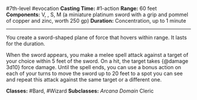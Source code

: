 #7th-level #evocation
**Casting Time:** #1-action
**Range:** 60 feet
**Components:** V, , S, M (a miniature platinum sword with a grip and pommel of copper and zinc, worth 250 gp)
**Duration:** Concentration, up to 1 minute

---

You create a sword-shaped plane of force that hovers within range. It lasts for the duration.

When the sword appears, you make a melee spell attack against a target of your choice within 5 feet of the sword. On a hit, the target takes {@damage 3d10} force damage. Until the spell ends, you can use a bonus action on each of your turns to move the sword up to 20 feet to a spot you can see and repeat this attack against the same target or a different one.


**Classes:** #Bard, #Wizard
**Subclasses:** *Arcana Domain* Cleric
